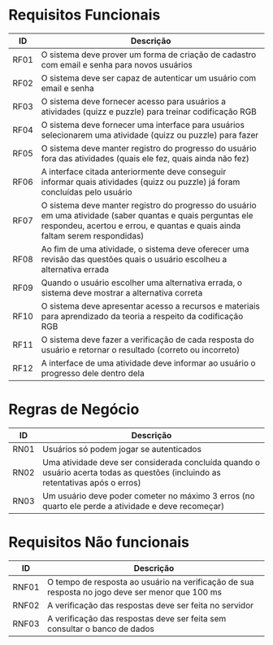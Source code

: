 # Requisitos Funcionais

| ID   | Descrição                                                                                                                                                                                  |
| ---- | ------------------------------------------------------------------------------------------------------------------------------------------------------------------------------------------ |
| RF01 | O sistema deve prover um forma de criação de cadastro com email e senha para novos usuários                                                                                                |
| RF02 | O sistema deve ser capaz de autenticar um usuário com email e senha                                                                                                                        |
| RF03 | O sistema deve fornecer acesso para usuários a atividades (quizz e puzzle) para treinar codificação RGB                                                                                    |
| RF04 | O sistema deve fornecer uma interface para usuários selecionarem uma atividade (quizz ou puzzle) para fazer                                                                                |
| RF05 | O sistema deve manter registro do progresso do usuário fora das atividades (quais ele fez, quais ainda não fez)                                                                            |
| RF06 | A interface citada anteriormente deve conseguir informar quais atividades (quizz ou puzzle) já foram concluídas pelo usuário                                                               |
| RF07 | O sistema deve manter registro do progresso do usuário em uma atividade (saber quantas e quais perguntas ele respondeu, acertou e errou, e quantas e quais ainda faltam serem respondidas) |
| RF08 | Ao fim de uma atividade, o sistema deve oferecer uma revisão das questões quais o usuário escolheu a alternativa errada                                                                    |
| RF09 | Quando o usuário escolher uma alternativa errada, o sistema deve mostrar a alternativa correta                                                                                             |
| RF10 | O sistema deve apresentar acesso a recursos e materiais para aprendizado da teoria a respeito da codificação RGB                                                                           |
| RF11 | O sistema deve fazer a verificação de cada resposta do usuário e retornar o resultado (correto ou incorreto)                                                                               |
| RF12 | A interface de uma atividade deve informar ao usuário o progresso dele dentro dela                                                                                                         |

# Regras de Negócio

| ID   | Descrição                                                                                                                       |
| ---- | ------------------------------------------------------------------------------------------------------------------------------- |
| RN01 | Usuários só podem jogar se autenticados                                                                                         |
| RN02 | Uma atividade deve ser considerada concluída quando o usuário acerta todas as questões (incluindo as retentativas após o erros) |
| RN03 | Um usuário deve poder cometer no máximo 3 erros (no quarto ele perde a atividade e deve recomeçar)                              |

# Requisitos Não funcionais

| ID    | Descrição                                                                                       |
| ----- | ----------------------------------------------------------------------------------------------- |
| RNF01 | O tempo de resposta ao usuário na verificação de sua resposta no jogo deve ser menor que 100 ms |
| RNF02 | A verificação das respostas deve ser feita no servidor                                          |
| RNF03 | A verificação das respostas deve ser feita sem consultar o banco de dados                       |
